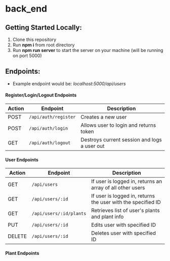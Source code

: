 # back_end

## Getting Started Locally:
1. Clone this repository
1. Run **npm i** from root directory
1. Run **npm run server** to start the server on your machine (will be running on port 5000)

## Endpoints:
* Example endpoint would be: *localhost:5000/api/users*

#### Register/Login/Logout Endpoints

| Action | Endpoint | Description
|---|---|---|
| POST | `/api/auth/register` | Creates a new user |
| POST | `/api/auth/login` | Allows user to login and returns token |
| GET | `/api/auth/logout` | Destroys current session and logs a user out |

#### User Endpoints

| Action | Endpoint | Description
|---|---|---|
| GET | `/api/users` | If user is logged in, returns an array of all other users |
| GET | `/api/users/:id` | If user is logged in, returns the user with the specified ID |
| GET | `/api/users/:id/plants` | Retrieves list of user's plants and plant info |
| PUT | `/api/users/:id` | Edits user with specified ID |
| DELETE | `/api/users/:id` | Deletes user with specified ID |

#### Plant Endpoints
